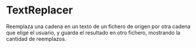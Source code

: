 # TextReplacer
Reemplaza una cadena en un texto de un fichero de origen por otra cadena que elige el usuario, y guarda el resultado en otro fichero, mostrando la cantidad de reemplazos.

